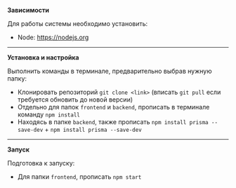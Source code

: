**Зависимости**

Для работы системы необходимо установить:

- Node: <a>https://nodejs.org</a>

---

**Установка и настройка**

Выполнить команды в терминале, предварительно выбрав нужную папку:

- Клонировать репозиторий `git clone <link>` (вписать `git pull` если требуется обновить до новой версии)
- Отдельно для папок `frontend` и `backend`, прописать в терминале команду `npm install`
- Находясь в папке `backend`, также прописать `npm install prisma --save-dev` + `npm install prisma --save-dev`

---

**Запуск**

Подготовка к запуску:

- Для папки `frontend`, прописать `npm start`